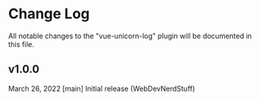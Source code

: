 # Change Log
All notable changes to the "vue-unicorn-log" plugin will be documented in this file.

## v1.0.0
March 26, 2022
[main] Initial release (WebDevNerdStuff)
